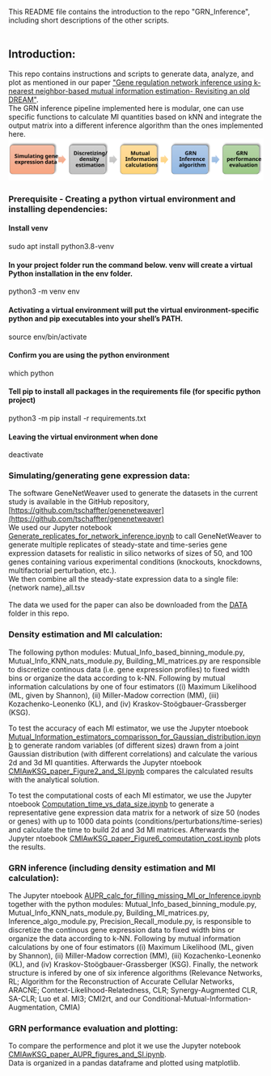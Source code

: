This README file contains the introduction to the repo "GRN_Inference", including short descriptions of the other scripts.<br>
<br>
## Introduction:<br>
This repo contains instructions and scripts to generate data, analyze, and plot as mentioned in our paper ["Gene regulation network inference using k-nearest neighbor-based mutual information estimation- Revisiting an old DREAM"](https://www.biorxiv.org/content/10.1101/2021.12.20.473242v1).<br>
The GRN inference pipeline implemented here is modular, one can use specific functions to calculate MI quantities based on kNN and integrate the output matrix into a different inference algorithm than the ones implemented here.<br>
![GRN inference pipeline:](/GRN_inference_pipeline.svg)<br>

### Prerequisite - Creating a python virtual environment and installing dependencies:<br>
#### Install venv
sudo apt install python3.8-venv

#### In your project folder run the command below. venv will create a virtual Python installation in the env folder.
python3 -m venv env

#### Activating a virtual environment will put the virtual environment-specific python and pip executables into your shell’s PATH.
source env/bin/activate

#### Confirm you are using the python environment
which python

#### Tell pip to install all packages in the requirements file (for specific python project)
python3 -m pip install -r requirements.txt

#### Leaving the virtual environment when done
deactivate<br>

### Simulating/generating gene expression data:<br>
The software GeneNetWeaver used to generate the datasets in the current study is available in the GitHub repository, [https://github.com/tschaffter/genenetweaver](https://github.com/tschaffter/genenetweaver)<br>
We used our Jupyter notebook [Generate_replicates_for_network_inference.ipynb](/CODE/Generate_replicates_for_network_inference.ipynb) to call GeneNetWeaver to generate multiple replicates of steady-state and time-series gene expression datasets for realistic in silico networks of sizes of 50, and 100 genes containing various experimental conditions (knockouts, knockdowns, multifactorial perturbation, etc.).<br>
We then combine all the steady-state expression data to a single file: {network name}_all.tsv<br>
<br>
The data we used for the paper can also be downloaded from the [DATA](/DATA/) folder in this repo.<br>

### Density estimation and MI calculation:<br>
The following python modules: Mutual_Info_based_binning_module.py, Mutual_Info_KNN_nats_module.py, Building_MI_matrices.py are responsible to discretize continous data (i.e. gene expression profiles) to fixed width bins or organize the data according to k-NN. Following by mutual information calculations by one of four estimators ((i) Maximum Likelihood (ML, given by Shannon), (ii) Miller-Madow correction (MM), (iii) Kozachenko-Leonenko (KL), and (iv) Kraskov-Stoögbauer-Grassberger (KSG).<br>

To test the accuracy of each MI estimator, we use the Jupyter ntoebook [Mutual_Information_estimators_comparisson_for_Gaussian_distribution.ipynb](/CODE/Mutual_Information_estimators_comparisson_for_Gaussian_distribution.ipynb) to generate random variables (of different sizes) drawn from a joint Gaussian distribution (with different correlations) and calculate the various 2d and 3d MI quantities. Afterwards the Jupyter ntoebook [CMIAwKSG_paper_Figure2_and_SI.ipynb](/Scripts_for_paper_plots/CMIAwKSG_paper_Figure2_and_SI.ipynb) compares the calculated results with the analytical solution.<br>

To test the computational costs of each MI estimator, we use the Jupyter ntoebook [Computation_time_vs_data_size.ipynb](/CODE/Computation_time_vs_data_size.ipynb) to generate a representative gene expression data matrix for a network of size 50 (nodes or genes) with up to 1000 data points (conditions/perturbations/time-series) and calculate the time to build 2d and 3d MI matrices. Afterwards the Jupyter ntoebook [CMIAwKSG_paper_Figure6_computation_cost.ipynb](/Scripts_for_paper_plots/CMIAwKSG_paper_Figure6_computation_cost.ipynb) plots the results.<br>

### GRN inference (including density estimation and MI calculation):<br>
The Jupyter ntoebook [AUPR_calc_for_filling_missing_MI_or_Inference.ipynb](/CODE/AUPR_calc_for_filling_missing_MI_or_Inference.ipynb) together with the python modules: Mutual_Info_based_binning_module.py, Mutual_Info_KNN_nats_module.py, Building_MI_matrices.py, Inference_algo_module.py, Precision_Recall_module.py, is responsible to discretize the continous gene expression data to fixed width bins or organize the data according to k-NN. Following by mutual information calculations by one of four estimators ((i) Maximum Likelihood (ML, given by Shannon), (ii) Miller-Madow correction (MM), (iii) Kozachenko-Leonenko (KL), and (iv) Kraskov-Stoögbauer-Grassberger (KSG). Finally, the network structure is infered by one of six inference algorithms (Relevance Networks, RL; Algorithm for the Reconstruction of Accurate Cellular Networks, ARACNE; Context-Likelihood-Relatedness, CLR; Synergy-Augmented CLR, SA-CLR; Luo et al. MI3; CMI2rt, and our Conditional-Mutual-Information-Augmentation, CMIA) 

### GRN performance evaluation and plotting:<br>
To compare the performence and plot it we use the Jupyter notebook [CMIAwKSG_paper_AUPR_figures_and_SI.ipynb](/Scripts_for_paper_plots/CMIAwKSG_paper_AUPR_figures_and_SI.ipynb).<br>
Data is organized in a pandas dataframe and plotted using matplotlib.
